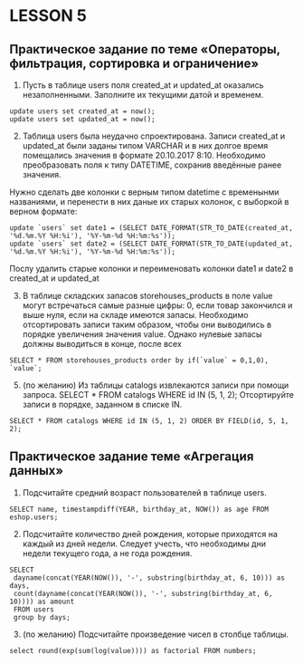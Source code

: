 # LESSON 5

## Практическое задание по теме «Операторы, фильтрация, сортировка и ограничение»

1) Пусть в таблице users поля created_at и updated_at оказались незаполненными. 
Заполните их текущими датой и временем.
```
update users set created_at = now();
update users set updated_at = now();
```
2) Таблица users была неудачно спроектирована. 
Записи created_at и updated_at были заданы типом VARCHAR и в них долгое время помещались значения 
в формате 20.10.2017 8:10. Необходимо преобразовать поля к типу DATETIME, сохранив введённые ранее 
значения.

Нужно сделать две колонки с верным типом datetime с временынми названиями, и перенести в них
даные их старых колонок, с выборкой в верном формате:
```
update `users` set date1 = (SELECT DATE_FORMAT(STR_TO_DATE(created_at, '%d.%m.%Y %H:%i'), '%Y-%m-%d %H:%m:%s'));
update `users` set date2 = (SELECT DATE_FORMAT(STR_TO_DATE(updated_at, '%d.%m.%Y %H:%i'), '%Y-%m-%d %H:%m:%s'));
```
Послу удалить старые колонки и переименовать колонки date1 и date2 в created_at и updated_at

3) В таблице складских запасов storehouses_products в поле value могут встречаться самые разные цифры: 0, 
если товар закончился и выше нуля, если на складе имеются запасы. Необходимо отсортировать записи таким образом, 
чтобы они выводились в порядке увеличения значения value. Однако нулевые запасы должны выводиться в конце, после всех 
```
SELECT * FROM storehouses_products order by if(`value` = 0,1,0), `value`;
```
5) (по желанию) Из таблицы catalogs извлекаются записи при помощи запроса. SELECT * FROM catalogs WHERE id IN (5, 1, 2); 
Отсортируйте записи в порядке, заданном в списке IN.
```
SELECT * FROM catalogs WHERE id IN (5, 1, 2) ORDER BY FIELD(id, 5, 1, 2); 
```

## Практическое задание теме «Агрегация данных»

1) Подсчитайте средний возраст пользователей в таблице users.
```
SELECT name, timestampdiff(YEAR, birthday_at, NOW()) as age FROM eshop.users;
```
2) Подсчитайте количество дней рождения, которые приходятся на каждый из дней недели. Следует учесть, что необходимы дни недели текущего года, а не года рождения.
```
SELECT
 dayname(concat(YEAR(NOW()), '-', substring(birthday_at, 6, 10))) as days,
 count(dayname(concat(YEAR(NOW()), '-', substring(birthday_at, 6, 10)))) as amount
 FROM users
 group by days;
 ```
 3) (по желанию) Подсчитайте произведение чисел в столбце таблицы.
```
select round(exp(sum(log(value)))) as factorial FROM numbers;
```

